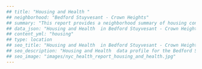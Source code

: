 ```yaml
---
## title: "Housing and Health "
## neighborhood: "Bedford Stuyvesant - Crown Heights"
## summary: "This report provides a neighborhood summary of housing conditions and related health outcomes. It also describes population characteristics that can increase vulnerability to housing hazards."
## data_json: "Housing and Health  in Bedford Stuyvesant - Crown Heights"
## content_yml: "housing"
## type: location
## seo_title: "Housing and Health  in Bedford Stuyvesant - Crown Heights"
## seo_description: "Housing and Health  data profile for the Bedford Stuyvesant - Crown Heights neighborhood of NYC."
## seo_image: "images/nyc_health_report_housing_and_health.jpg"
---
```

